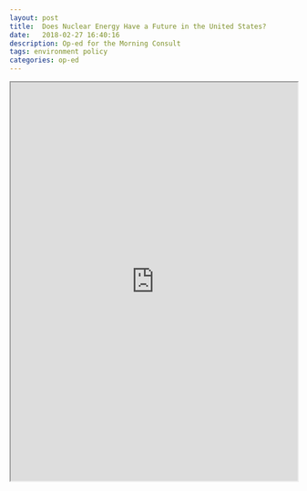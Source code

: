 ```yaml
---
layout: post
title:  Does Nuclear Energy Have a Future in the United States?
date:   2018-02-27 16:40:16
description: Op-ed for the Morning Consult
tags: environment policy
categories: op-ed
---
```


<iframe src="https://morningconsult.com/opinions/nuclear-energy-future-united-states/" width="100%" height="700"></iframe>